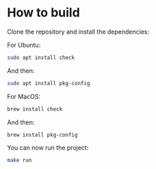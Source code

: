 # How to build

Clone the repository and install the dependencies:

For Ubuntu:
```bash
sudo apt install check
```
And then:
```bash
sudo apt install pkg-config
```

For MacOS:
```bash
brew install check
```
And then:
```bash
brew install pkg-config
```


You can now run the project:
```bash
make run
```